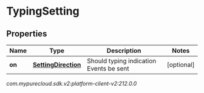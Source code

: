 # TypingSetting


## Properties

| Name | Type | Description | Notes |
| ------------ | ------------- | ------------- | ------------- |
| **on** | [**SettingDirection**](SettingDirection) | Should typing indication Events be sent |  [optional] |




_com.mypurecloud.sdk.v2:platform-client-v2:212.0.0_
